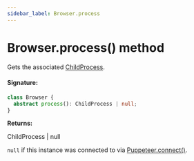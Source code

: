 ```yaml
---
sidebar_label: Browser.process
---
```


# Browser.process() method

Gets the associated [ChildProcess](https://nodejs.org/api/child_process.html#class-childprocess).

#### Signature:

```typescript
class Browser {
  abstract process(): ChildProcess | null;
}
```

**Returns:**

ChildProcess \| null

`null` if this instance was connected to via [Puppeteer.connect()](./puppeteer.puppeteer.connect.md).
